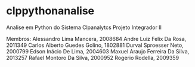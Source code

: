 # clppythonanalise
Analise em Python do Sistema  Clpanalytcs Projeto Integrador II

Membros:
Alessandro Lima Mancera, 2008684
Andre Luiz Felix Da Rosa, 2011349
Carlos Alberto Guedes Golino, 1802881
Durval Sproesser Neto, 2000799
Edson Inácio De Lima, 2004603
Maxuel Araujo Ferreira Da Silva, 2013257
Rafael Montoro Da Silva, 2000952
Rogerio Rodella, 2009359
